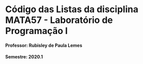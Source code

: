 # Código das Listas da disciplina MATA57 - Laboratório de Programação I

#### Professor: Rubisley de Paula Lemes

#### Semestre: 2020.1

